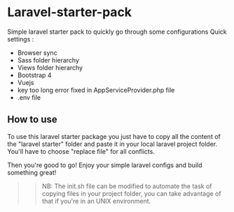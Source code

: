# Laravel-starter-pack
Simple laravel starter pack to quickly go through some configurations
Quick settings :
- Browser sync
- Sass folder hierarchy
- Views folder hierarchy
- Bootstrap 4
- Vuejs
- key too long error fixed in AppServiceProvider.php file
- .env file

## How to use

To use this laravel starter package you just have to copy all the content of the "laravel starter" folder 
and paste it in your local laravel project folder. You'll have to choose "replace file" for all conflicts.

Then you're good to go! Enjoy your simple laravel configs and build something great!

>> NB: The init.sh file can be modified to automate the task of copying files in your project folder, you can take advantage of that if you're in an UNIX environment.